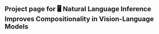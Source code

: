 ## Project page for 🖥️ Natural Language Inference Improves Compositionality in Vision-Language Models
